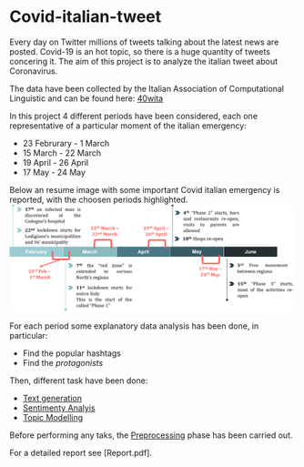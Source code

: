 # Covid-italian-tweet
Every day on Twitter millions of tweets talking about the latest news are posted. Covid-19 is an hot topic, so there is a huge quantity of tweets concering it. The aim of this project is to analyze the italian tweet about Coronavirus. 

The data have been collected by the Italian Association of Computational Linguistic and can be found here: [40wita](http://twita.di.unito.it/dataset/40wita)

In this project 4 different periods have been considered, each one representative of a particular moment of the italian emergency: 
* 23 Februrary - 1 March 
* 15 March - 22 March 
* 19 April - 26 April 
* 17 May - 24 May 

Below an resume image with some important Covid italian emergency is reported, with the choosen periods highlighted. 
![Covid italian emergency timeline events](https://github.com/alessiapaoletti/Covid-italian-tweet/blob/master/time.png)


For each period some explanatory data analysis has been done, in particular: 
* Find the popular hashtags
* Find the *protagonists* 

Then, different task have been done: 
* [Text generation](https://github.com/alessiapaoletti/Covid-italian-tweet/blob/master/Text_generation.ipynb)
* [Sentimenty Analyis](https://github.com/alessiapaoletti/Covid-italian-tweet/blob/master/Sentiment_analysis.ipynb)
* [Topic Modelling](https://github.com/alessiapaoletti/Covid-italian-tweet/blob/master/Topic_modelling.ipynb)

Before performing any taks, the [Preprocessing](https://github.com/alessiapaoletti/Covid-italian-tweet/blob/master/Preprocessing.ipynb) phase has been carried out. 

For a detailed report see [Report.pdf]. 
